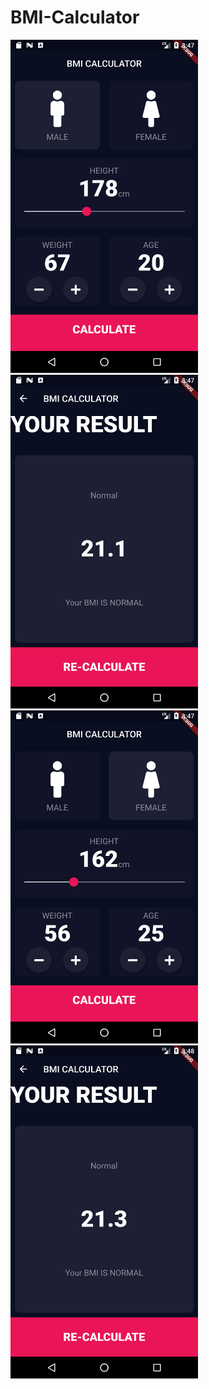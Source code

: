 # BMI-Calculator
<img src="screenshots/image1.png" width ="300" >
<img src="screenshots/image2.png" width ="300" >
<img src="screenshots/image3.png" width ="300" >
<img src="screenshots/image4.png" width ="300" >
